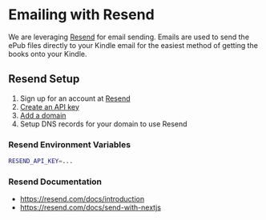 # Emailing with Resend

We are leveraging [Resend](https://resend.com/) for email sending. Emails are used to send the ePub files directly to your Kindle email for the easiest method of getting the books onto your Kindle.

## Resend Setup

1. Sign up for an account at [Resend](https://resend.com/)
2. [Create an API key](https://resend.com/api-keys)
3. [Add a domain](https://resend.com/domains)
4. Setup DNS records for your domain to use Resend

### Resend Environment Variables

```bash
RESEND_API_KEY=...
```

### Resend Documentation

- https://resend.com/docs/introduction
- https://resend.com/docs/send-with-nextjs